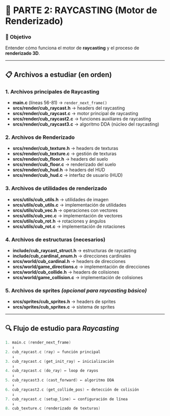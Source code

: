 # 📁 PARTE 2: RAYCASTING (Motor de Renderizado)

### 🎯 Objetivo
Entender cómo funciona el motor de **raycasting** y el proceso de **renderizado 3D**.

---

## 📋 Archivos a estudiar (en orden)

### 1. Archivos principales de Raycasting
- **main.c** (líneas 56-81) → `render_next_frame()`
- **srcs/render/cub_raycast.h** → headers del raycasting
- **srcs/render/cub_raycast.c** → motor principal de raycasting
- **srcs/render/cub_raycast2.c** → funciones auxiliares de raycasting
- **srcs/render/cub_raycast3.c** → algoritmo DDA (núcleo del raycasting)

### 2. Archivos de Renderizado
- **srcs/render/cub_texture.h** → headers de texturas
- **srcs/render/cub_texture.c** → gestión de texturas
- **srcs/render/cub_floor.h** → headers del suelo
- **srcs/render/cub_floor.c** → renderizado del suelo
- **srcs/render/cub_hud.h** → headers del HUD
- **srcs/render/cub_hud.c** → interfaz de usuario (HUD)

### 3. Archivos de utilidades de renderizado
- **srcs/utils/cub_utils.h** → utilidades de imagen
- **srcs/utils/cub_utils.c** → implementación de utilidades
- **srcs/utils/cub_vec.h** → operaciones con vectores
- **srcs/utils/cub_vec.c** → implementación de vectores
- **srcs/utils/cub_rot.h** → rotaciones y ángulos
- **srcs/utils/cub_rot.c** → implementación de rotaciones

### 4. Archivos de estructuras (necesarios)
- **include/cub_raycast_struct.h** → estructuras de raycasting
- **include/cub_cardinal_enum.h** → direcciones cardinales
- **srcs/world/cub_cardinal.h** → headers de direcciones
- **srcs/world/game_directions.c** → implementación de direcciones
- **srcs/world/cub_collide.h** → headers de colisiones
- **srcs/world/game_collision.c** → implementación de colisiones

### 5. Archivos de sprites *(opcional para raycasting básico)*
- **srcs/sprites/cub_sprites.h** → headers de sprites
- **srcs/sprites/cub_sprites.c** → sistema de sprites

---

## 🔍 Flujo de estudio para *Raycasting*
```c
1. main.c (render_next_frame)
   ↓
2. cub_raycast.c (ray) ← función principal
   ↓
3. cub_raycast.c (get_init_ray) ← inicialización
   ↓
4. cub_raycast.c (do_ray) ← loop de rayos
   ↓
5. cub_raycast3.c (cast_forward) ← algoritmo DDA
   ↓
6. cub_raycast2.c (get_collide_pos) ← detección de colisión
   ↓
7. cub_raycast.c (setup_line) ← configuración de línea
   ↓
8. cub_texture.c (renderizado de texturas)
```

